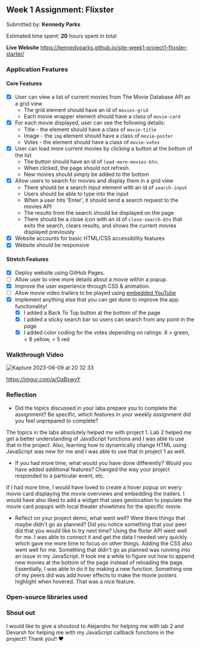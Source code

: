 
## Week 1 Assignment: Flixster

Submitted by: **Kennedy Parks**

Estimated time spent: **20** hours spent in total

**Live Website** https://kennedyparks.github.io/site-week1-project1-flixster-starter/

### Application Features

#### Core Features

- [x] User can view a list of current movies from The Movie Database API as a grid view
  - The grid element should have an id of `movies-grid`
  - Each movie wrapper element should have a class of `movie-card`
- [x] For each movie displayed, user can see the following details:
  - Title - the element should have a class of `movie-title`
  - Image - the `img` element should have a class of `movie-poster`
  - Votes - the element should have a class of `movie-votes`
- [x] User can load more current movies by clicking a button at the bottom of the list
  - The button should have an id of `load-more-movies-btn`.
  - When clicked, the page should not refresh.
  - New movies should simply be added to the bottom
- [x] Allow users to search for movies and display them in a grid view
  - There should be a search input element with an id of `search-input`
  - Users should be able to type into the input
  - When a user hits 'Enter', it should send a search request to the movies API
  - The results from the search should be displayed on the page
  - There should be a close icon with an id of `close-search-btn` that exits the search, clears results, and shows the current movies displayed previously
- [x] Website accounts for basic HTML/CSS accessibility features
- [x] Website should be responsive

#### Stretch Features

- [x] Deploy website using GitHub Pages.
- [ ] Allow user to view more details about a movie within a popup.
- [x] Improve the user experience through CSS & animation.
- [ ] Allow movie video trailers to be played using [embedded YouTube](https://support.google.com/youtube/answer/171780?hl=en)
- [x] Implement anything else that you can get done to improve the app functionality!
  - [x] I added a Back To Top button at the bottom of the page
  - [x] I added a sticky search bar so users can search from any point in the page
  - [x] I added color coding for the votes depending on ratings: 8 > green, < 8 yellow, < 5 red

### Walkthrough Video

![Kapture 2023-06-09 at 20 32 33](https://github.com/KennedyParks/site-week1-project1-flixster-starter/assets/112662157/17e95c88-9956-4131-b940-5f6d7dbb8f66)

https://imgur.com/a/OaBxwvY

### Reflection

- Did the topics discussed in your labs prepare you to complete the assignment? Be specific, which features in your weekly assignment did you feel unprepared to complete?

The topics in the labs absolutely helped me with project 1. Lab 2 helped me get a better understanding of JavaScript functions and I was able to use that in the project. Also, learning how to dynamically change HTML using JavaScript was new for me and I was able to use that in project 1 as well.

- If you had more time, what would you have done differently? Would you have added additional features? Changed the way your project responded to a particular event, etc.
  
If I had more time, I would have loved to create a hover popup on every movie card displaying the movie overviews and embedding the trailers.
I would have also liked to add a widget that uses geolocation to populate the movie card popups with local theater showtimes for the specific movie.

- Reflect on your project demo, what went well? Were there things that maybe didn't go as planned? Did you notice something that your peer did that you would like to try next time?
Using the flixter API went well for me. I was able to connect it and get the data I needed very quickly which gave me more time to focus on other things. Adding the CSS also went well for me. Something that didn't go as planned was running into an issue in my JavaScript. It took me a while to figure out how to append new movies at the bottom of the page instead of reloading the page. Essentially, I was able to do it by making a new function. Something one of my peers did was add hover effects to make the movie posters highlight when hovered. That was a nice feature.

### Open-source libraries used

### Shout out

I would like to give a shoutout to Alejandro for helping me with lab 2 and Devarsh for helping me with my JavaScript callback functions in the project!! Thank you!! ❤️
